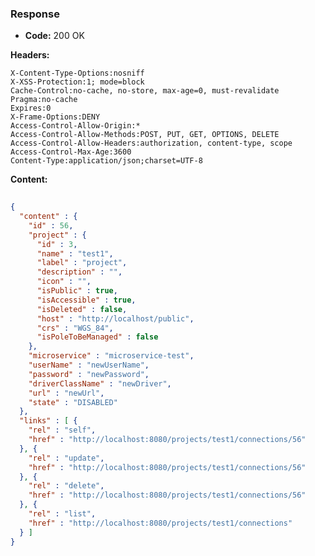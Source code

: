 ### Response

* **Code:** 200 OK

**Headers:**

`X-Content-Type-Options:nosniff`  
`X-XSS-Protection:1; mode=block`  
`Cache-Control:no-cache, no-store, max-age=0, must-revalidate`  
`Pragma:no-cache`  
`Expires:0`  
`X-Frame-Options:DENY`  
`Access-Control-Allow-Origin:*`  
`Access-Control-Allow-Methods:POST, PUT, GET, OPTIONS, DELETE`  
`Access-Control-Allow-Headers:authorization, content-type, scope`  
`Access-Control-Max-Age:3600`  
`Content-Type:application/json;charset=UTF-8`  

**Content:**

```json
    
{
  "content" : {
    "id" : 56,
    "project" : {
      "id" : 3,
      "name" : "test1",
      "label" : "project",
      "description" : "",
      "icon" : "",
      "isPublic" : true,
      "isAccessible" : true,
      "isDeleted" : false,
      "host" : "http://localhost/public",
      "crs" : "WGS_84",
      "isPoleToBeManaged" : false
    },
    "microservice" : "microservice-test",
    "userName" : "newUserName",
    "password" : "newPassword",
    "driverClassName" : "newDriver",
    "url" : "newUrl",
    "state" : "DISABLED"
  },
  "links" : [ {
    "rel" : "self",
    "href" : "http://localhost:8080/projects/test1/connections/56"
  }, {
    "rel" : "update",
    "href" : "http://localhost:8080/projects/test1/connections/56"
  }, {
    "rel" : "delete",
    "href" : "http://localhost:8080/projects/test1/connections/56"
  }, {
    "rel" : "list",
    "href" : "http://localhost:8080/projects/test1/connections"
  } ]
}
```
